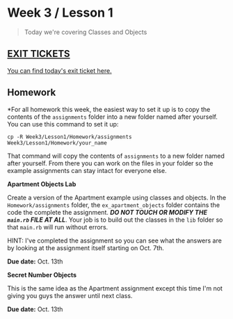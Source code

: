 # Week 3 / Lesson 1

> Today we're covering Classes and Objects

## [EXIT TICKETS](https://docs.google.com/forms/d/1f3uiOqDMThtl77Vwm62KeNyBse41Ult93d0LjoyYt9A/viewform)

[You can find today's exit ticket here.](https://docs.google.com/forms/d/1f3uiOqDMThtl77Vwm62KeNyBse41Ult93d0LjoyYt9A/viewform)

## Homework

*For all homework this week, the easiest way to set it up is to copy the contents of the `assignments` folder into a new folder named after yourself. You can use this command to set it up:

```
cp -R Week3/Lesson1/Homework/assignments Week3/Lesson1/Homework/your_name
```

That command will copy the contents of `assignments` to a new folder named after yourself. From there you can work on the files in your folder so the example assignments can stay intact for everyone else.

__Apartment Objects Lab__

Create a version of the Apartment example using classes and objects. In the `Homework/assignments` folder, the `ex_apartment_objects` folder contains the code the complete the assignment. __*DO NOT TOUCH OR MODIFY THE `main.rb` FILE AT ALL*__. Your job is to build out the classes in the `lib` folder so that `main.rb` will run without errors.

HINT: I've completed the assignment so you can see what the answers are by looking at the assignment itself starting on Oct. 7th.

__Due date:__ Oct. 13th

__Secret Number Objects__

This is the same idea as the Apartment assignment except this time I'm not giving you guys the answer until next class.

__Due date:__ Oct. 13th
